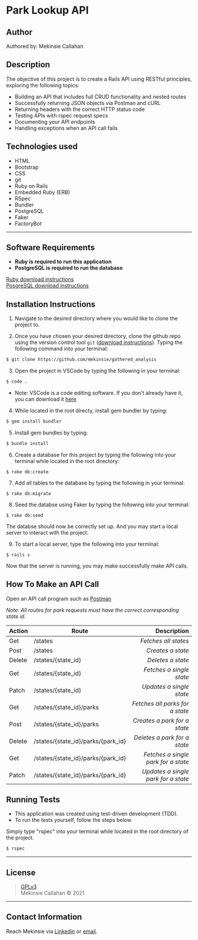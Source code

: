 # Park Lookup API

## Author
Authored by: Mekinsie Callahan

## Description
The objective of this project is to create a Rails API using RESTful principles, exploring the following topics:
* Building an API that includes full CRUD functionality and nested routes
* Successfully returning JSON objects via Postman and cURL
* Returning headers with the correct HTTP status code
* Testing APIs with rspec request specs
* Documenting your API endpoints
* Handling exceptions when an API call fails

## Technologies used

* HTML
* Bootstrap
* CSS
* git
* Ruby on Rails
* Embedded Ruby (ERB)
* RSpec
* Bundler
* PostgreSQL
* Faker
* FactoryBot

* * *
## Software Requirements
* **Ruby is required to run this application**
* **PostgreSQL is required to run the database**  

 <a href="https://www.learnhowtoprogram.com/ruby-and-rails/getting-started-with-ruby/installing-ruby">Ruby download instructions</a>  
  <a href="https://www.learnhowtoprogram.com/ruby-and-rails/getting-started-with-ruby/installing-postgres">PosgreSQL download instructions</a>  

## Installation Instructions
1. Navigate to the desired directory where you would like to clone the project to.

2. Once you have chosen your desired directory, clone the github repo using the version control tool `git` (<a href="https://www.learnhowtoprogram.com/introduction-to-programming/getting-started-with-intro-to-programming/git-and-github">download instructions</a>). Typing the following command into your terminal:
```bash
$ git clone https://github.com/mekinsie/gathered_analysis
```
3. Open the project in VSCode by typing the following in your terminal:

``` bash
$ code .
```
* Note: VSCode is a code editing software. If you don't already have it, you can download it <a href="https://code.visualstudio.com/">here</a>

4. While located in the root directy, install gem bundler by typing:

``` bash
$ gem install bundler
```

5. Install gem bundles by typing:

``` bash
$ bundle install
```

6. Create a database for this project by typing the following into your terminal while located in the root directory:
```
$ rake db:create
```

7. Add all tables to the database by typing the following in your terminal:
```
$ rake db:migrate
```

8. Seed the databse using Faker by typing the following into your terminal:
```
$ rake db:seed
```
The databse should now be correctly set up. And you may start a local server to interact with the project. 

9. To start a local server, type the following into your terminal:
```
$ rails s
```
Now that the server is running, you may make successfully make API calls.

## How To Make an API Call
Open an API call program such as <a href="https://www.postman.com/downloads/" alt="Link to Postman download">Postman</a>

_Note: All routes for park requests must have the correct corresponding state id._

 Action |  Route | Description
| :--- | --- | ---: |
| Get | /states | _Fetches all states_ |
| Post | /states | _Creates a state_ |
| Delete | /states/{state_id} | _Deletes a state_ |
| Get | /states/{state_id} | _Fetches a single state_ |
| Patch | /states/{state_id} | _Updates a single state_ |
| Get | /states/{state_id}/parks | _Fetches all parks for a state_ |
| Post | /states/{state_id}/parks | _Creates a park for a state_     |
| Delete | /states/{state_id}/parks/{park_id} | _Deletes a park for a state_ |
| Get | /states/{state_id}/parks/{park_id} | _Fetches a single park for a state_ |
| Patch | /states/{state_id}/parks/{park_id} | _Updates a single park for a state_ |

## Running Tests
* This application was created using test-driven development (TDD).
* To run the tests yourself, follow the steps below.

Simply type "rspec" into your terminal while located in the root directory of the project.
``` bash
$ rspec
```
* * *

## License
> [GPLv3](https://choosealicense.com/licenses/gpl-3.0/)\
> Mekinsie Callahan &copy; 2021  
* * *

## Contact Information

Reach Mekinsie via <a href="https://www.linkedin.com/in/mekinsie/" target="_blank">Linkedin</a> or <a href="mailto:mekinsie.aja@gmail.com" target="_blank">email</a></li>.